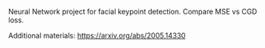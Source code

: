 Neural Network project for facial keypoint detection. Compare MSE vs CGD loss.

Additional materials: https://arxiv.org/abs/2005.14330 
